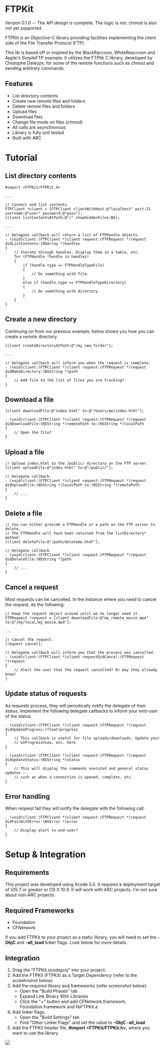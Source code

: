 # FTPKit

Version 0.1.0 -- The API design is complete. The logic is not. chmod is also not yet supported.

FTPKit is an Objective-C library providing facilities implementing the client
side of the File Transfer Protocol (FTP).

This lib is based off or inspired by the BlackRaccoon, WhiteReaccoon and Apple's SimpleFTP
example. It utilizes the FTPlib C library, developed by Chistophe Deleuze,
for some of the remote functions such as chmod and sending arbitrary commands.

## Features

- List directory contents
- Create new remote files and folders
- Delete remote files and folders
- Upload files
- Download files
- Change file mode on files (chmod)
- All calls are asynchronous
- Library is fully unit tested
- Built with ARC

# Tutorial

## List directory contents

    #import <FTPKit/FTPKit.h>

    ...

    // Connect and list contents.
    FTPClient *client = [FTPClient clientWithHost:@"localhost" port:21 username:@"user" password:@"pass"];
    [client listContentsAtPath:@"/" showHiddenFiles:NO];

    ...

    // Delegate callback will return a list of FTPHandle objects.
    - (void)client:(FTPClient *)client request:(FTPRequest *)request didListContents:(NSArray *)handles
    {
        // Iterate through handles. Display them in a table, etc.
        for (FTPHandle *handle in handles)
        {
            if (handle.type == FTPHandleTypeFile)
            {
                // Do something with file.
            }
            else if (handle.type == FTPHandleTypeDirectory)
            {
                // Do something with directory.
            }
        }
    }

## Create a new directory

Continuing on from our previous example, below shows you how you can create a remote directory.

    [client createDirectoryAtPath:@"/my_new_folder"];

    ...

    // Delegate callback will inform you when the request is complete.
    - (void)client:(FTPClient *)client request:(FTPRequest *)request didMakeDirectory:(NSString *)path
    {
        // Add file to the list of files you are tracking?
    }

## Download a file

    [client downloadFile:@"index.html" to:@"/Users/me/index.html"];

    - (void)client:(FTPClient *)client request:(FTPRequest *)request didDownloadFile:(NSString *)remotePath to:(NSString *)localPath
    {
        // Open the file?
    }

## Upload a file
    
    // Upload index.html to the /public/ directory on the FTP server.
    [client uploadFile:@"index.html" to:@"/public/"];

    // Delegate callback.
    - (void)client:(FTPClient *)client request:(FTPRequest *)request didUploadFile:(NSString *)localPath to:(NSString *)remotePath
    {
        // ...
    }

## Delete a file

    // You can either provide a FTPHandle or a path on the FTP server to delete.
    // The FTPHandle will have been returned from the listDirectory* method.
    [client deleteFile:@"/path/deleteme.html"];

    // Delegate callback.
    - (void)client:(FTPClient *)client request:(FTPRequest *)request didDeleteFile:(NSString *)path
    {
        // ...
    }

## Cancel a request

Most requests can be cancelled. In the instance where you need to cancel the
request, do the following:

    // Keep the request object around until we no longer need it.
    FTPRequest *request = [client downloadFile:@"my_remote_movie.mp4" to:@"/my/local/my_movie.mp4"];

    ...

    // Cancel the request.
    [request cancel];

    // Delegate callback will inform you that the process was cancelled.
    - (void)client:(FTPClient *)client requestDidCancel:(FTPRequest *)request
    {
        // Alert the user that the request cancelled? Or may they already know!
    }

## Update status of requests

As requests process, they will periodically notify the delegate of their
status. Implement the following delegate callbacks to inform your end-user
of the status.

    - (void)client:(FTPClient *)client request:(FTPRequest *)request didUpdateProgress:(float)progress
    {
        // This callback is useful for file uploads/downloads. Update your
        // UIProgressView, etc. here
    }

    - (void)client:(FTPClient *)client request:(FTPRequest *)request didUpdateStatus:(NSString *)status
    {
        // This will display the commands executed and general status updates --
        // such as when a connection is opened, complete, etc.
    }
	
## Error handling

When request fail they will notify the delegate with the following call:

    - (void)client:(FTPClient *)client request:(FTPRequest *)request didFailWithError:(NSError *)error
    {
        // Display alert to end-user?
    }

# Setup & Integration

## Requirements

This project was developed using Xcode 5.0. It requires a deployment target of iOS 7 or greater or OS X 10.9. It will work with ARC projects. I'm not sure about non-ARC projects.

## Required Frameworks

- Foundation
- CFNetwork

If you add FTPKit to your project as a static library, you will need to set the **-ObjC** and **-all_load** linker flags. Look below for more details.

## Integration

1. Drag the "FTPKit.xcodeproj" into your project.
2. Add the FTPKit (FTPKit) as a Target Dependency (refer to the screehnshot below)
3. Add the required library and frameworks (refer screenshot below).
    - Open the "Build Phases" tab
    - Expand Link Binary With Libraries
    - Click the "+" button and add CFNetwork.framework, Foundation.framework and libFTPKit.a
4. Add linker flags.
    - Open the "Build Settings" tab
	- Find "Other Linker Flags" and set the value to **-ObjC -all_load**
5. Add the FTPKit header file, **#import \<FTPKit/FTPKit.h\>**, where you want to use the library.

![][1]


  [1]: https://dl.dropboxusercontent.com/u/55773661/FTPKit/xcode.png
